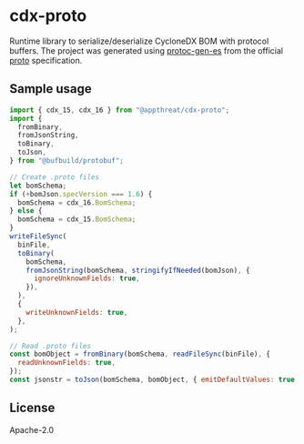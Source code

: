 # cdx-proto

Runtime library to serialize/deserialize CycloneDX BOM with protocol buffers. The project was generated using [protoc-gen-es](https://github.com/bufbuild/protobuf-es) from the official [proto](https://github.com/CycloneDX/specification/blob/master/schema/bom-1.5.proto) specification.

## Sample usage

```js
import { cdx_15, cdx_16 } from "@appthreat/cdx-proto";
import {
  fromBinary,
  fromJsonString,
  toBinary,
  toJson,
} from "@bufbuild/protobuf";

// Create .proto files 
let bomSchema;
if (+bomJson.specVersion === 1.6) {
  bomSchema = cdx_16.BomSchema;
} else {
  bomSchema = cdx_15.BomSchema;
}
writeFileSync(
  binFile,
  toBinary(
    bomSchema,
    fromJsonString(bomSchema, stringifyIfNeeded(bomJson), {
      ignoreUnknownFields: true,
    }),
  ),
  {
    writeUnknownFields: true,
  },
);

// Read .proto files
const bomObject = fromBinary(bomSchema, readFileSync(binFile), {
  readUnknownFields: true,
});
const jsonstr = toJson(bomSchema, bomObject, { emitDefaultValues: true });
```

## License

Apache-2.0

